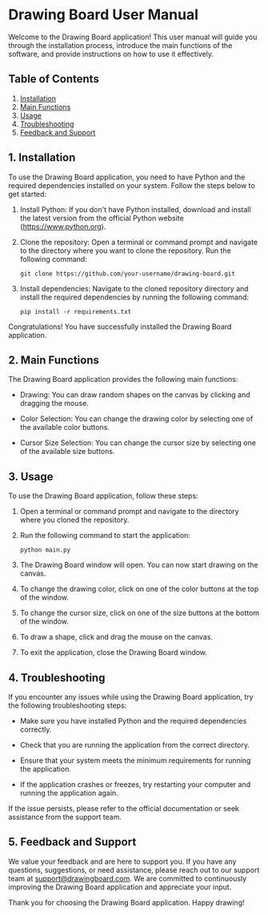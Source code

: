 # Drawing Board User Manual

Welcome to the Drawing Board application! This user manual will guide you through the installation process, introduce the main functions of the software, and provide instructions on how to use it effectively.

## Table of Contents
1. [Installation](#installation)
2. [Main Functions](#main-functions)
3. [Usage](#usage)
4. [Troubleshooting](#troubleshooting)
5. [Feedback and Support](#feedback-and-support)

## 1. Installation <a name="installation"></a>

To use the Drawing Board application, you need to have Python and the required dependencies installed on your system. Follow the steps below to get started:

1. Install Python: If you don't have Python installed, download and install the latest version from the official Python website (https://www.python.org).

2. Clone the repository: Open a terminal or command prompt and navigate to the directory where you want to clone the repository. Run the following command:
   ```
   git clone https://github.com/your-username/drawing-board.git
   ```

3. Install dependencies: Navigate to the cloned repository directory and install the required dependencies by running the following command:
   ```
   pip install -r requirements.txt
   ```

Congratulations! You have successfully installed the Drawing Board application.

## 2. Main Functions <a name="main-functions"></a>

The Drawing Board application provides the following main functions:

- Drawing: You can draw random shapes on the canvas by clicking and dragging the mouse.

- Color Selection: You can change the drawing color by selecting one of the available color buttons.

- Cursor Size Selection: You can change the cursor size by selecting one of the available size buttons.

## 3. Usage <a name="usage"></a>

To use the Drawing Board application, follow these steps:

1. Open a terminal or command prompt and navigate to the directory where you cloned the repository.

2. Run the following command to start the application:
   ```
   python main.py
   ```

3. The Drawing Board window will open. You can now start drawing on the canvas.

4. To change the drawing color, click on one of the color buttons at the top of the window.

5. To change the cursor size, click on one of the size buttons at the bottom of the window.

6. To draw a shape, click and drag the mouse on the canvas.

7. To exit the application, close the Drawing Board window.

## 4. Troubleshooting <a name="troubleshooting"></a>

If you encounter any issues while using the Drawing Board application, try the following troubleshooting steps:

- Make sure you have installed Python and the required dependencies correctly.

- Check that you are running the application from the correct directory.

- Ensure that your system meets the minimum requirements for running the application.

- If the application crashes or freezes, try restarting your computer and running the application again.

If the issue persists, please refer to the official documentation or seek assistance from the support team.

## 5. Feedback and Support <a name="feedback-and-support"></a>

We value your feedback and are here to support you. If you have any questions, suggestions, or need assistance, please reach out to our support team at support@drawingboard.com. We are committed to continuously improving the Drawing Board application and appreciate your input.

Thank you for choosing the Drawing Board application. Happy drawing!